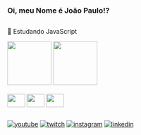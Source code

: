 ### Oi, meu Nome é João Paulo!?
##
🌱 Estudando JavaScript
<div>
    <img height="100em" src="https://github-readme-stats.vercel.app/api?username=JpziinxT&hide=contribs,prs&showicons=true&theme=dark&include_all_commits=true&count_private=true">
      <img height="100em" src="https://github-readme-stats.vercel.app/api/top-langs/?username=JpziinxT&layout=compact&langs_count=16&theme=dark">
</div>

<div><br>
    <img align="center" height="30" width="40" src="https://cdn.jsdelivr.net/gh/devicons/devicon@latest/icons/html5/html5-original.svg">
    <img align="center" height="30" width="40" src="https://cdn.jsdelivr.net/gh/devicons/devicon@latest/icons/css3/css3-original.svg">
    <img align="center" height="30" width="40" src="https://cdn.jsdelivr.net/gh/devicons/devicon@latest/icons/javascript/javascript-original.svg">
</div>

  ##

<div style="margin-top: 10px;">
    <a href="https://www.youtube.com/channel/UC9qawccg2Cz7sVjWb-q8vhQ"><img src="https://img.shields.io/badge/YouTube-FF0000?style=for-the-badge&logo=youtube&logoColor=white" alt="youtube"></a>
    <a href="https://www.twitch.tv/jpziinxt"><img src="https://img.shields.io/badge/Twitch-9146FF?style=for-the-badge&logo=twitch&logoColor=white" alt="twitch"></a>
    <a href="https://www.instagram.com/j.pauloxiv/"><img src="https://img.shields.io/badge/Instagram-E4405F?style=for-the-badge&logo=instagram&logoColor=white" alt="instagram"></a>
    <a href="https://www.linkedin.com/in/jo%C3%A3o-paulo-a414262a6/"><img src="https://img.shields.io/badge/LinkedIn-0077B5?style=for-the-badge&logo=linkedin&logoColor=white" alt="linkedin"></a>
</div>
